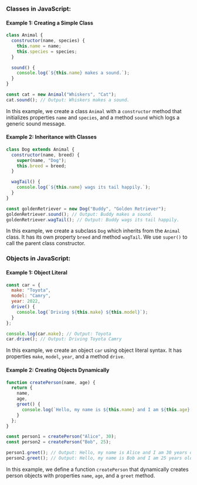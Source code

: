 ### Classes in JavaScript:

#### Example 1: Creating a Simple Class

```javascript
class Animal {
  constructor(name, species) {
    this.name = name;
    this.species = species;
  }

  sound() {
    console.log(`${this.name} makes a sound.`);
  }
}

const cat = new Animal("Whiskers", "Cat");
cat.sound(); // Output: Whiskers makes a sound.
```

In this example, we create a class `Animal` with a `constructor` method that initializes properties `name` and `species`, and a method `sound` which logs a generic sound message.

#### Example 2: Inheritance with Classes

```javascript
class Dog extends Animal {
  constructor(name, breed) {
    super(name, "Dog");
    this.breed = breed;
  }

  wagTail() {
    console.log(`${this.name} wags its tail happily.`);
  }
}

const goldenRetriever = new Dog("Buddy", "Golden Retriever");
goldenRetriever.sound(); // Output: Buddy makes a sound.
goldenRetriever.wagTail(); // Output: Buddy wags its tail happily.
```

In this example, we create a subclass `Dog` which inherits from the `Animal` class. It has its own property `breed` and method `wagTail`. We use `super()` to call the parent class constructor.

### Objects in JavaScript:

#### Example 1: Object Literal

```javascript
const car = {
  make: "Toyota",
  model: "Camry",
  year: 2022,
  drive() {
    console.log(`Driving ${this.make} ${this.model}`);
  }
};

console.log(car.make); // Output: Toyota
car.drive(); // Output: Driving Toyota Camry
```

In this example, we create an object `car` using object literal syntax. It has properties `make`, `model`, `year`, and a method `drive`.

#### Example 2: Creating Objects Dynamically

```javascript
function createPerson(name, age) {
  return {
    name,
    age,
    greet() {
      console.log(`Hello, my name is ${this.name} and I am ${this.age} years old.`);
    }
  };
}

const person1 = createPerson("Alice", 30);
const person2 = createPerson("Bob", 25);

person1.greet(); // Output: Hello, my name is Alice and I am 30 years old.
person2.greet(); // Output: Hello, my name is Bob and I am 25 years old.
```

In this example, we define a function `createPerson` that dynamically creates person objects with properties `name`, `age`, and a `greet` method.